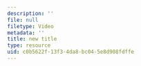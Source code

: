 ```yaml
---
description: ''
file: null
filetype: Video
metadata: ''
title: new title
type: resource
uid: c0b5622f-13f3-4da8-bc04-5e8d908fdffe
---
```

